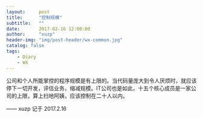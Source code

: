 ```yaml
---
layout:     post
title:      "控制规模"
subtitle:   ""
date:       2017-02-16 12:00:00
author:     "xuzp"
header-img: "img/post-header/wx-common.jpg"
catalog: false
tags:
    - Diary
    - WX
---
```


公司和个人所能掌控的程序规模是有上限的。当代码量庞大到令人厌烦时，就应该停下一切开发，评估业务，缩减规模。IT公司也是如此，十五个核心成员是一家公司的上限，算上扫地阿姨，应该控制在二十人以内。

—— xuzp 记于 2017.2.16
